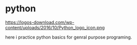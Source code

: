 # python 

https://logos-download.com/wp-content/uploads/2016/10/Python_logo_icon.png

here i practice python basics for genral purpose programing.
